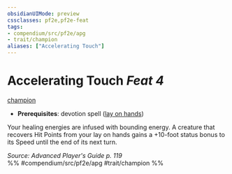 ```yaml
---
obsidianUIMode: preview
cssclasses: pf2e,pf2e-feat
tags:
- compendium/src/pf2e/apg
- trait/champion
aliases: ["Accelerating Touch"]
---
```

# Accelerating Touch  *Feat 4*  
[champion](rules/traits/champion.md "Champion Class Trait")  

- **Prerequisites**: devotion spell ([lay on hands](compendium/spells/lay-on-hands.md))

Your healing energies are infused with bounding energy. A creature that recovers Hit Points from your lay on hands gains a +10-foot status bonus to its Speed until the end of its next turn.

*Source: Advanced Player's Guide p. 119*  
%% #compendium/src/pf2e/apg #trait/champion %%